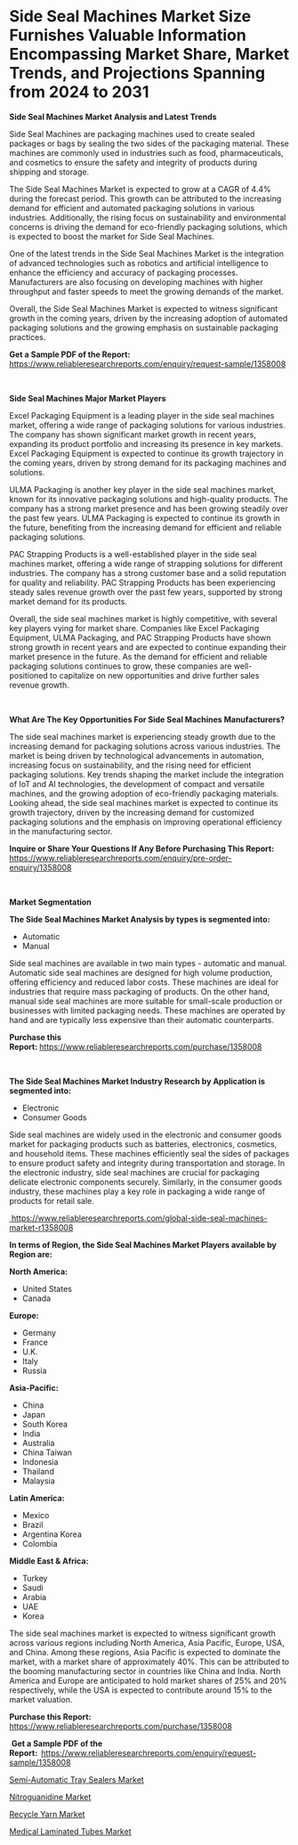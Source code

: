 <p><h1>Side Seal Machines Market Size Furnishes Valuable Information Encompassing Market Share, Market Trends, and Projections Spanning from 2024 to 2031</h1></p><p><strong>Side Seal Machines Market Analysis and Latest Trends</strong></p>
<p><p>Side Seal Machines are packaging machines used to create sealed packages or bags by sealing the two sides of the packaging material. These machines are commonly used in industries such as food, pharmaceuticals, and cosmetics to ensure the safety and integrity of products during shipping and storage.</p><p>The Side Seal Machines Market is expected to grow at a CAGR of 4.4% during the forecast period. This growth can be attributed to the increasing demand for efficient and automated packaging solutions in various industries. Additionally, the rising focus on sustainability and environmental concerns is driving the demand for eco-friendly packaging solutions, which is expected to boost the market for Side Seal Machines.</p><p>One of the latest trends in the Side Seal Machines Market is the integration of advanced technologies such as robotics and artificial intelligence to enhance the efficiency and accuracy of packaging processes. Manufacturers are also focusing on developing machines with higher throughput and faster speeds to meet the growing demands of the market.</p><p>Overall, the Side Seal Machines Market is expected to witness significant growth in the coming years, driven by the increasing adoption of automated packaging solutions and the growing emphasis on sustainable packaging practices.</p></p>
<p><strong>Get a Sample PDF of the Report:&nbsp;</strong> <a href="https://www.reliableresearchreports.com/enquiry/request-sample/1358008">https://www.reliableresearchreports.com/enquiry/request-sample/1358008</a></p>
<p>&nbsp;</p>
<p><strong>Side Seal Machines Major Market Players</strong></p>
<p><p>Excel Packaging Equipment is a leading player in the side seal machines market, offering a wide range of packaging solutions for various industries. The company has shown significant market growth in recent years, expanding its product portfolio and increasing its presence in key markets. Excel Packaging Equipment is expected to continue its growth trajectory in the coming years, driven by strong demand for its packaging machines and solutions.</p><p>ULMA Packaging is another key player in the side seal machines market, known for its innovative packaging solutions and high-quality products. The company has a strong market presence and has been growing steadily over the past few years. ULMA Packaging is expected to continue its growth in the future, benefiting from the increasing demand for efficient and reliable packaging solutions.</p><p>PAC Strapping Products is a well-established player in the side seal machines market, offering a wide range of strapping solutions for different industries. The company has a strong customer base and a solid reputation for quality and reliability. PAC Strapping Products has been experiencing steady sales revenue growth over the past few years, supported by strong market demand for its products.</p><p>Overall, the side seal machines market is highly competitive, with several key players vying for market share. Companies like Excel Packaging Equipment, ULMA Packaging, and PAC Strapping Products have shown strong growth in recent years and are expected to continue expanding their market presence in the future. As the demand for efficient and reliable packaging solutions continues to grow, these companies are well-positioned to capitalize on new opportunities and drive further sales revenue growth.</p></p>
<p>&nbsp;</p>
<p><strong>What Are The Key Opportunities For Side Seal Machines Manufacturers?</strong></p>
<p><p>The side seal machines market is experiencing steady growth due to the increasing demand for packaging solutions across various industries. The market is being driven by technological advancements in automation, increasing focus on sustainability, and the rising need for efficient packaging solutions. Key trends shaping the market include the integration of IoT and AI technologies, the development of compact and versatile machines, and the growing adoption of eco-friendly packaging materials. Looking ahead, the side seal machines market is expected to continue its growth trajectory, driven by the increasing demand for customized packaging solutions and the emphasis on improving operational efficiency in the manufacturing sector.</p></p>
<p><strong>Inquire or Share Your Questions If Any Before Purchasing This Report:</strong> <a href="https://www.reliableresearchreports.com/enquiry/pre-order-enquiry/1358008">https://www.reliableresearchreports.com/enquiry/pre-order-enquiry/1358008</a></p>
<p>&nbsp;</p>
<p><strong>Market Segmentation</strong></p>
<p><strong>The Side Seal Machines Market Analysis by types is segmented into:</strong></p>
<p><ul><li>Automatic</li><li>Manual</li></ul></p>
<p><p>Side seal machines are available in two main types - automatic and manual. Automatic side seal machines are designed for high volume production, offering efficiency and reduced labor costs. These machines are ideal for industries that require mass packaging of products. On the other hand, manual side seal machines are more suitable for small-scale production or businesses with limited packaging needs. These machines are operated by hand and are typically less expensive than their automatic counterparts.</p></p>
<p><strong>Purchase this Report:&nbsp;</strong><a href="https://www.reliableresearchreports.com/purchase/1358008">https://www.reliableresearchreports.com/purchase/1358008</a></p>
<p>&nbsp;</p>
<p><strong>The Side Seal Machines Market Industry Research by Application is segmented into:</strong></p>
<p><ul><li>Electronic</li><li>Consumer Goods</li></ul></p>
<p><p>Side seal machines are widely used in the electronic and consumer goods market for packaging products such as batteries, electronics, cosmetics, and household items. These machines efficiently seal the sides of packages to ensure product safety and integrity during transportation and storage. In the electronic industry, side seal machines are crucial for packaging delicate electronic components securely. Similarly, in the consumer goods industry, these machines play a key role in packaging a wide range of products for retail sale.</p></p>
<p><a href="https://www.reliableresearchreports.com/global-side-seal-machines-market-r1358008">&nbsp;https://www.reliableresearchreports.com/global-side-seal-machines-market-r1358008</a></p>
<p><strong>In terms of Region, the Side Seal Machines Market Players available by Region are:</strong></p>
<p>
    <p> <strong> North America: </strong>
        <ul>
            <li>United States</li>
            <li>Canada</li>
        </ul>
        </p> 
    <p> <strong> Europe: </strong>
        <ul>
            <li>Germany</li>
            <li>France</li>
            <li>U.K.</li>
            <li>Italy</li>
            <li>Russia</li>
        </ul>
        </p> 
    <p> <strong> Asia-Pacific: </strong>
        <ul>
            <li>China</li>
            <li>Japan</li>
            <li>South Korea</li>
            <li>India</li>
            <li>Australia</li>
            <li>China Taiwan</li>
            <li>Indonesia</li>
            <li>Thailand</li>
            <li>Malaysia</li>
        </ul>
        </p> 
    <p> <strong> Latin America: </strong>
        <ul>
            <li>Mexico</li>
            <li>Brazil</li>
            <li>Argentina Korea</li>
            <li>Colombia</li>
        </ul>
        </p> 
    <p> <strong> Middle East & Africa: </strong>
        <ul>
            <li>Turkey</li>
            <li>Saudi</li>
            <li>Arabia</li>
            <li>UAE</li>
            <li>Korea</li>
        </ul>
    </p>
    </p>
<p><p>The side seal machines market is expected to witness significant growth across various regions including North America, Asia Pacific, Europe, USA, and China. Among these regions, Asia Pacific is expected to dominate the market, with a market share of approximately 40%. This can be attributed to the booming manufacturing sector in countries like China and India. North America and Europe are anticipated to hold market shares of 25% and 20% respectively, while the USA is expected to contribute around 15% to the market valuation.</p></p>
<p><strong>Purchase this Report: </strong><a href="https://www.reliableresearchreports.com/purchase/1358008">https://www.reliableresearchreports.com/purchase/1358008</a></p>
<p>&nbsp;<strong>Get a Sample PDF of the Report:&nbsp;&nbsp;</strong><a href="https://www.reliableresearchreports.com/enquiry/request-sample/1358008">https://www.reliableresearchreports.com/enquiry/request-sample/1358008</a></p>
<p><strong></strong></p>
<p><p><a href="https://github.com/jerrycopelandthomaswsqd8q/Market-Research-Report-List-2/blob/main/semi-automatic-tray-sealers-market.md">Semi-Automatic Tray Sealers Market</a></p><p><a href="https://issuu.com/reportprime-2/docs/nitroguanidine-market-size-2030.pptx">Nitroguanidine Market</a></p><p><a href="https://issuu.com/reportprime-2/docs/recycle-yarn-market-size-2030.pptx">Recycle Yarn Market</a></p><p><a href="https://github.com/yoshih12/Market-Research-Report-List-3/blob/main/medical-laminated-tubes-market.md">Medical Laminated Tubes Market</a></p></p>